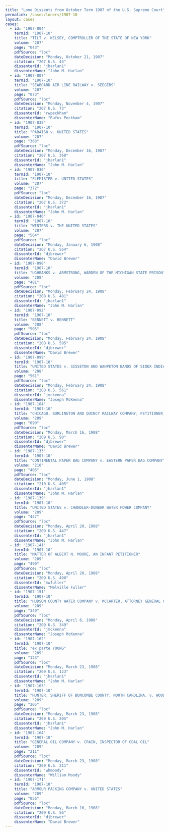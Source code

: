 ```yaml
---
title: "Lone Dissents from October Term 1907 of the U.S. Supreme Court"
permalink: /cases/loners/1907-10
layout: cases
cases:
  - id: "1907-004"
    termId: "1907-10"
    title: "TILT v. KELSEY, COMPTROLLER OF THE STATE OF NEW YORK"
    volume: "207"
    page: "043"
    pdfSource: "loc"
    dateDecision: "Monday, October 21, 1907"
    citation: "207 U.S. 43"
    dissenterId: "jharlan1"
    dissenterName: "John M. Harlan"
  - id: "1907-007"
    termId: "1907-10"
    title: "SEABOARD AIR LINE RAILWAY v. SEEGERS"
    volume: "207"
    page: "073"
    pdfSource: "loc"
    dateDecision: "Monday, November 4, 1907"
    citation: "207 U.S. 73"
    dissenterId: "rwpeckham"
    dissenterName: "Rufus Peckham"
  - id: "1907-035"
    termId: "1907-10"
    title: "PARAISO v. UNITED STATES"
    volume: "207"
    page: "368"
    pdfSource: "loc"
    dateDecision: "Monday, December 16, 1907"
    citation: "207 U.S. 368"
    dissenterId: "jharlan1"
    dissenterName: "John M. Harlan"
  - id: "1907-036"
    termId: "1907-10"
    title: "FLEMISTER v. UNITED STATES"
    volume: "207"
    page: "372"
    pdfSource: "loc"
    dateDecision: "Monday, December 16, 1907"
    citation: "207 U.S. 372"
    dissenterId: "jharlan1"
    dissenterName: "John M. Harlan"
  - id: "1907-046"
    termId: "1907-10"
    title: "WINTERS v. THE UNITED STATES"
    volume: "207"
    page: "564"
    pdfSource: "loc"
    dateDecision: "Monday, January 6, 1908"
    citation: "207 U.S. 564"
    dissenterId: "djbrewer"
    dissenterName: "David Brewer"
  - id: "1907-090"
    termId: "1907-10"
    title: "UGHBANKS v. ARMSTRONG, WARDEN OF THE MICHIGAN STATE PRISON"
    volume: "208"
    page: "481"
    pdfSource: "loc"
    dateDecision: "Monday, February 24, 1908"
    citation: "208 U.S. 481"
    dissenterId: "jharlan1"
    dissenterName: "John M. Harlan"
  - id: "1907-092"
    termId: "1907-10"
    title: "BENNETT v. BENNETT"
    volume: "208"
    page: "505"
    pdfSource: "loc"
    dateDecision: "Monday, February 24, 1908"
    citation: "208 U.S. 505"
    dissenterId: "djbrewer"
    dissenterName: "David Brewer"
  - id: "1907-099"
    termId: "1907-10"
    title: "UNITED STATES v. SISSETON AND WAHPETON BANDS OF SIOUX INDIANS"
    volume: "208"
    page: "561"
    pdfSource: "loc"
    dateDecision: "Monday, February 24, 1908"
    citation: "208 U.S. 561"
    dissenterId: "jmckenna"
    dissenterName: "Joseph McKenna"
  - id: "1907-104"
    termId: "1907-10"
    title: "CHICAGO, BURLINGTON AND QUINCY RAILWAY COMPANY, PETITIONER, v. UNITED STATES"
    volume: "209"
    page: "090"
    pdfSource: "loc"
    dateDecision: "Monday, March 16, 1908"
    citation: "209 U.S. 90"
    dissenterId: "djbrewer"
    dissenterName: "David Brewer"
  - id: "1907-133"
    termId: "1907-10"
    title: "CONTINENTAL PAPER BAG COMPANY v. EASTERN PAPER BAG COMPANY"
    volume: "210"
    page: "405"
    pdfSource: "loc"
    dateDecision: "Monday, June 1, 1908"
    citation: "210 U.S. 405"
    dissenterId: "jharlan1"
    dissenterName: "John M. Harlan"
  - id: "1907-139"
    termId: "1907-10"
    title: "UNITED STATES v. CHANDLER-DUNBAR WATER POWER COMPANY"
    volume: "209"
    page: "447"
    pdfSource: "loc"
    dateDecision: "Monday, April 20, 1908"
    citation: "209 U.S. 447"
    dissenterId: "jharlan1"
    dissenterName: "John M. Harlan"
  - id: "1907-141"
    termId: "1907-10"
    title: "MATTER OF ALBERT N. MOORE, AN INFANT PETITIONER"
    volume: "209"
    page: "490"
    pdfSource: "loc"
    dateDecision: "Monday, April 20, 1908"
    citation: "209 U.S. 490"
    dissenterId: "mwfuller"
    dissenterName: "Melville Fuller"
  - id: "1907-151"
    termId: "1907-10"
    title: "HUDSON COUNTY WATER COMPANY v. MCCARTER, ATTORNEY GENERAL OF THE STATE OF NEW JERSEY"
    volume: "209"
    page: "349"
    pdfSource: "loc"
    dateDecision: "Monday, April 6, 1908"
    citation: "209 U.S. 349"
    dissenterId: "jmckenna"
    dissenterName: "Joseph McKenna"
  - id: "1907-162"
    termId: "1907-10"
    title: "ex parte YOUNG"
    volume: "209"
    page: "123"
    pdfSource: "loc"
    dateDecision: "Monday, March 23, 1908"
    citation: "209 U.S. 123"
    dissenterId: "jharlan1"
    dissenterName: "John M. Harlan"
  - id: "1907-163"
    termId: "1907-10"
    title: "HUNTER, SHERIFF OF BUNCOMBE COUNTY, NORTH CAROLINA, v. WOOD"
    volume: "209"
    page: "205"
    pdfSource: "loc"
    dateDecision: "Monday, March 23, 1908"
    citation: "209 U.S. 205"
    dissenterId: "jharlan1"
    dissenterName: "John M. Harlan"
  - id: "1907-164"
    termId: "1907-10"
    title: "GENERAL OIL COMPANY v. CRAIN, INSPECTOR OF COAL OIL"
    volume: "209"
    page: "211"
    pdfSource: "loc"
    dateDecision: "Monday, March 23, 1908"
    citation: "209 U.S. 211"
    dissenterId: "whmoody"
    dissenterName: "William Moody"
  - id: "1907-171"
    termId: "1907-10"
    title: "ARMOUR PACKING COMPANY v. UNITED STATES"
    volume: "209"
    page: "056"
    pdfSource: "loc"
    dateDecision: "Monday, March 16, 1908"
    citation: "209 U.S. 56"
    dissenterId: "djbrewer"
    dissenterName: "David Brewer"
---
```

